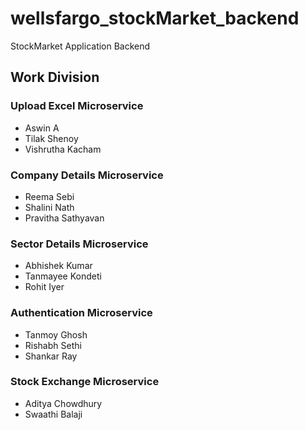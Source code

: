 # wellsfargo_stockMarket_backend
StockMarket Application Backend

## Work Division
### Upload Excel Microservice
- Aswin A
- Tilak Shenoy
- Vishrutha Kacham
### Company Details Microservice
- Reema Sebi
- Shalini Nath
- Pravitha Sathyavan
### Sector Details Microservice
- Abhishek Kumar
- Tanmayee Kondeti
- Rohit Iyer
### Authentication Microservice
- Tanmoy Ghosh
- Rishabh Sethi
- Shankar Ray
### Stock Exchange Microservice
- Aditya Chowdhury
- Swaathi Balaji










